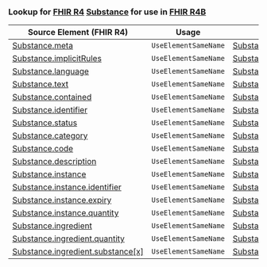 ### Lookup for [FHIR R4](https://hl7.org/fhir/R4/) [Substance](https://hl7.org/fhir/R4/Substance.html) for use in [FHIR R4B](https://hl7.org/fhir/R4B/)

| Source Element (FHIR R4) | Usage | Target |
| -------------- | ----- | ------ |
| [Substance.meta](https://hl7.org/fhir/R4/Substance.html#resource) | `UseElementSameName` | [Substance.meta](https://hl7.org/fhir/R4B/Substance.html#resource) |
| [Substance.implicitRules](https://hl7.org/fhir/R4/Substance.html#resource) | `UseElementSameName` | [Substance.implicitRules](https://hl7.org/fhir/R4B/Substance.html#resource) |
| [Substance.language](https://hl7.org/fhir/R4/Substance.html#resource) | `UseElementSameName` | [Substance.language](https://hl7.org/fhir/R4B/Substance.html#resource) |
| [Substance.text](https://hl7.org/fhir/R4/Substance.html#resource) | `UseElementSameName` | [Substance.text](https://hl7.org/fhir/R4B/Substance.html#resource) |
| [Substance.contained](https://hl7.org/fhir/R4/Substance.html#resource) | `UseElementSameName` | [Substance.contained](https://hl7.org/fhir/R4B/Substance.html#resource) |
| [Substance.identifier](https://hl7.org/fhir/R4/Substance.html#resource) | `UseElementSameName` | [Substance.identifier](https://hl7.org/fhir/R4B/Substance.html#resource) |
| [Substance.status](https://hl7.org/fhir/R4/Substance.html#resource) | `UseElementSameName` | [Substance.status](https://hl7.org/fhir/R4B/Substance.html#resource) |
| [Substance.category](https://hl7.org/fhir/R4/Substance.html#resource) | `UseElementSameName` | [Substance.category](https://hl7.org/fhir/R4B/Substance.html#resource) |
| [Substance.code](https://hl7.org/fhir/R4/Substance.html#resource) | `UseElementSameName` | [Substance.code](https://hl7.org/fhir/R4B/Substance.html#resource) |
| [Substance.description](https://hl7.org/fhir/R4/Substance.html#resource) | `UseElementSameName` | [Substance.description](https://hl7.org/fhir/R4B/Substance.html#resource) |
| [Substance.instance](https://hl7.org/fhir/R4/Substance.html#resource) | `UseElementSameName` | [Substance.instance](https://hl7.org/fhir/R4B/Substance.html#resource) |
| [Substance.instance.identifier](https://hl7.org/fhir/R4/Substance.html#resource) | `UseElementSameName` | [Substance.instance.identifier](https://hl7.org/fhir/R4B/Substance.html#resource) |
| [Substance.instance.expiry](https://hl7.org/fhir/R4/Substance.html#resource) | `UseElementSameName` | [Substance.instance.expiry](https://hl7.org/fhir/R4B/Substance.html#resource) |
| [Substance.instance.quantity](https://hl7.org/fhir/R4/Substance.html#resource) | `UseElementSameName` | [Substance.instance.quantity](https://hl7.org/fhir/R4B/Substance.html#resource) |
| [Substance.ingredient](https://hl7.org/fhir/R4/Substance.html#resource) | `UseElementSameName` | [Substance.ingredient](https://hl7.org/fhir/R4B/Substance.html#resource) |
| [Substance.ingredient.quantity](https://hl7.org/fhir/R4/Substance.html#resource) | `UseElementSameName` | [Substance.ingredient.quantity](https://hl7.org/fhir/R4B/Substance.html#resource) |
| [Substance.ingredient.substance[x]](https://hl7.org/fhir/R4/Substance.html#resource) | `UseElementSameName` | [Substance.ingredient.substance[x]](https://hl7.org/fhir/R4B/Substance.html#resource) |
